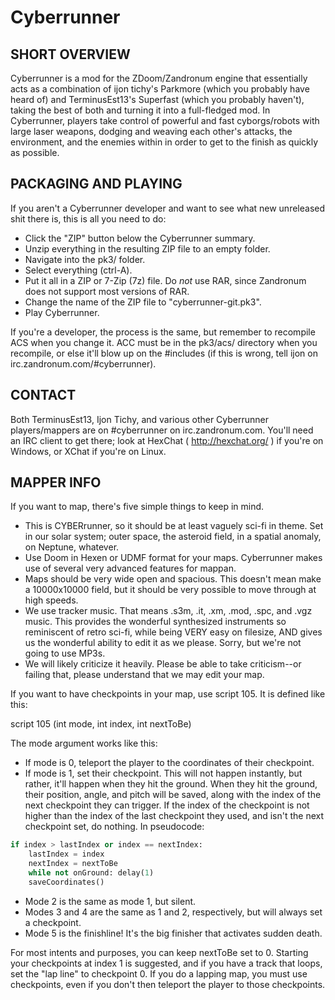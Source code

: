 # Cyberrunner

## SHORT OVERVIEW
Cyberrunner is a mod for the ZDoom/Zandronum engine that essentially acts as a combination of ijon tichy's Parkmore (which you probably have heard of) and TerminusEst13's Superfast (which you probably haven't), taking the best of both and turning it into a full-fledged mod. In Cyberrunner, players take control of powerful and fast cyborgs/robots with large laser weapons, dodging and weaving each other's attacks, the environment, and the enemies within in order to get to the finish as quickly as possible.

## PACKAGING AND PLAYING
If you aren't a Cyberrunner developer and want to see what new unreleased shit there is, this is all you need to do:

 - Click the "ZIP" button below the Cyberrunner summary.
 - Unzip everything in the resulting ZIP file to an empty folder.
 - Navigate into the pk3/ folder.
 - Select everything (ctrl-A).
 - Put it all in a ZIP or 7-Zip (7z) file. Do *not* use RAR, since Zandronum does not support most versions of RAR.
 - Change the name of the ZIP file to "cyberrunner-git.pk3".
 - Play Cyberrunner.

If you're a developer, the process is the same, but remember to recompile ACS when you change it. ACC must be in the pk3/acs/ directory when you recompile, or else it'll blow up on the #includes (if this is wrong, tell ijon on irc.zandronum.com/#cyberrunner).

## CONTACT
Both TerminusEst13, Ijon Tichy, and various other Cyberrunner players/mappers are on #cyberrunner on irc.zandronum.com. You'll need an IRC client to get there; look at HexChat ( http://hexchat.org/ ) if you're on Windows, or XChat if you're on Linux.


## MAPPER INFO
If you want to map, there's five simple things to keep in mind.

- This is CYBERrunner, so it should be at least vaguely sci-fi in theme. Set in our solar system; outer space, the asteroid field, in a spatial anomaly, on Neptune, whatever.
- Use Doom in Hexen or UDMF format for your maps. Cyberrunner makes use of several very advanced features for mappan.
- Maps should be very wide open and spacious. This doesn't mean make a 10000x10000 field, but it should be very possible to move through at high speeds.
- We use tracker music. That means .s3m, .it, .xm, .mod, .spc, and .vgz music. This provides the wonderful synthesized instruments so reminiscent of retro sci-fi, while being VERY easy on filesize, AND gives us the wonderful ability to edit it as we please. Sorry, but we're not going to use MP3s.
- We will likely criticize it heavily. Please be able to take criticism--or failing that, please understand that we may edit your map.

If you want to have checkpoints in your map, use script 105. It is defined like this:

  script 105 (int mode, int index, int nextToBe)

The mode argument works like this:
 - If mode is 0, teleport the player to the coordinates of their checkpoint.
 - If mode is 1, set their checkpoint. This will not happen instantly, but rather, it'll happen when they hit the ground. When they hit the ground, their position, angle, and pitch will be saved, along with the index of the next checkpoint they can trigger. If the index of the checkpoint is not higher than the index of the last checkpoint they used, and isn't the next checkpoint set, do nothing. In pseudocode:

```python
if index > lastIndex or index == nextIndex:
    lastIndex = index
    nextIndex = nextToBe
    while not onGround: delay(1)
    saveCoordinates()
```

 - Mode 2 is the same as mode 1, but silent.
 - Modes 3 and 4 are the same as 1 and 2, respectively, but will always set a checkpoint.
 - Mode 5 is the finishline! It's the big finisher that activates sudden death.

For most intents and purposes, you can keep nextToBe set to 0. Starting your checkpoints at index 1 is suggested, and if you have a track that loops, set the "lap line" to checkpoint 0. If you do a lapping map, you must use checkpoints, even if you don't then teleport the player to those checkpoints.
